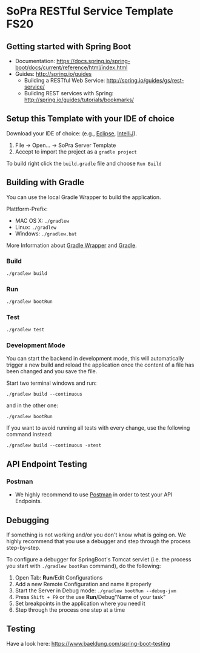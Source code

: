 # SoPra RESTful Service Template FS20

## Getting started with Spring Boot

* Documentation: https://docs.spring.io/spring-boot/docs/current/reference/html/index.html
* Guides: http://spring.io/guides
  * Building a RESTful Web Service: http://spring.io/guides/gs/rest-service/
  * Building REST services with Spring: http://spring.io/guides/tutorials/bookmarks/


## Setup this Template with your IDE of choice

Download your IDE of choice: (e.g., [Eclipse](http://www.eclipse.org/downloads/), [IntelliJ](https://www.jetbrains.com/idea/download/)).

1. File -> Open... -> SoPra Server Template
2. Accept to import the project as a `gradle project`

To build right click the `build.gradle` file and choose `Run Build`


## Building with Gradle

You can use the local Gradle Wrapper to build the application.

Plattform-Prefix:

* MAC OS X:  ``./gradlew``
* Linux: ``./gradlew``
* Windows:  ``./gradlew.bat``

More Information about [Gradle Wrapper](https://docs.gradle.org/current/userguide/gradle_wrapper.html) and [Gradle](https://gradle.org/docs/).

### Build

```bash
./gradlew build
```

### Run

```bash
./gradlew bootRun
```

### Test

```bash
./gradlew test
```

### Development Mode
You can start the backend in development mode, this will automatically trigger a new build and reload the application 
once the content of a file has been changed and you save the file. 

Start two terminal windows and run: 

``./gradlew build --continuous``

and in the other one: 

``./gradlew bootRun``

If you want to avoid running all tests with every change, use the following command instead: 

``./gradlew build --continuous -xtest``


## API Endpoint Testing
### Postman

* We highly recommend to use [Postman](https://www.getpostman.com) in order to test your API Endpoints. 

## Debugging
If something is not working and/or you don't know what is going on. We highly recommend that you use a debugger and step
through the process step-by-step. 

To configure a debugger for SpringBoot's Tomcat servlet (i.e. the process you start with `./gradlew bootRun` command), 
do the following: 
1. Open Tab: **Run**/Edit Configurations
2. Add a new Remote Configuration and name it properly
3. Start the Server in Debug mode: `./gradlew bootRun --debug-jvm`
4. Press `Shift + F9` or the use  **Run**/Debug"Name of your task"
5. Set breakpoints in the application where you need it
6. Step through the process one step at a time

## Testing 

Have a look here: https://www.baeldung.com/spring-boot-testing

